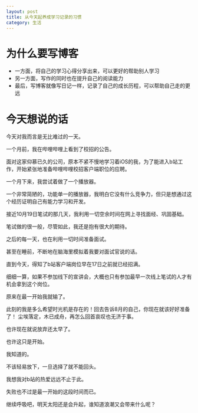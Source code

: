 ```yaml
---
layout: post
title: 从今天起养成学习记录的习惯
category: 生活
---
```

# 为什么要写博客
+ 一方面，将自己的学习心得分享出来，可以更好的帮助别人学习
+ 另一方面，写作的同时也在提升自己的阅读能力
+ 最后，写博客就像写日记一样，记录了自己的成长历程，可以帮助自己走的更远

# 今天想说的话
今天对我而言是无比难过的一天。

一个月前，我在哔哩哔哩上看到了校招的公告。

面对这家仰慕已久的公司，原本不紧不慢地学习着iOS的我，为了能进入b站工作，开始紧张地准备哔哩哔哩校招客户端职位的应聘。

一个月下来，我尝试着做了一个播放器。

一个非常简陋的，功能单一的播放器，我明白它没有什么竞争力，但只是想通过这个经历证明自己有能力学习和开发。

接近10月19日笔试的那几天，我利用一切空余时间在网上寻找面经、巩固基础。

笔试做的很一般，尽管如此，我还是抱有很大的期待。

之后的每一天，也在利用一切时间准备面试。

甚至在睡前，不断地在脑海里模拟着我要对面试官说的话。

直到今天，得知了b站客户端岗位早在17日之前就已经招满。

细细一算，如果不参加线下的宣讲会，大概也只有参加最早一次线上笔试的人才有机会拿到这个岗位。

原来在最一开始我就输了。

此刻的我是多么希望时光机是存在的！回去告诉8月的自己，你现在就该好好准备了！
尘埃落定，木已成舟，再怎么回首哀叹也无济于事。

也许现在就说放弃还太早了。

也许这只是开始。

我知道的。

不该轻易放下，一旦选择了就不能回头。

我想我对b站的热爱远远不止于此。

失败也不过是最一开始的这段时间而已。

继续呼吸吧，明天太阳还是会升起，谁知道浪潮又会带来什么呢？


